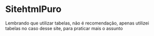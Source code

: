 # SitehtmlPuro
Lembrando que utilizar tabelas, não é recomendação, apenas utilizei tabelas no caso desse site, para praticar mais o assunto
